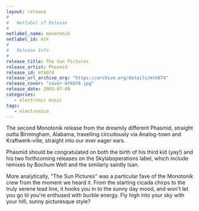 ```yaml
---
layout: release
#
#   Netlabel of Release
#
netlabel_name: monotonik
netlabel_id: mtk
#
#   Release Info
#
release_title: The Sun Pictures
release_artist: Phasmid
release_id: mtk074
release_url_archive_org: "https://archive.org/details/mtk074"
release_cover: "cover-mtk074.jpg"
release_date: 2003-07-08
categories:
   - electronic music
tags:
   - electronica
---
```

The second Monotonik release from the dreamily different Phasmid, straight outta Birmingham, Alabama, travelling circuitously via Analog-town and Kraftwerk-ville, straight into our ever eager ears.

Phasmid should be congratulated on both the birth of his third kid (yay!) and his two forthcoming releases on the Skylaboperations label, which include remixes by Bochum Welt and the similarly saintly Isan.

More analytically, "The Sun Pictures" was a particular fave of the Monotonik crew from the moment we heard it. From the starting cicada chirps to the truly serene lead line, it hooks you in to the sunny day mood, and won't let you go til you're enthused with burble energy. Fly high into your sky with your hifi, sunny picturesque style?


